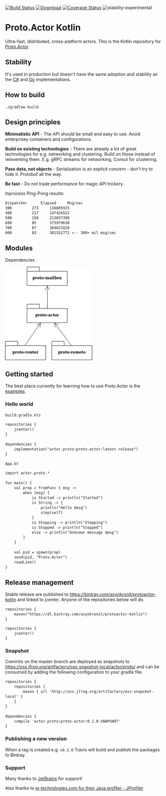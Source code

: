 [![Build Status](https://travis-ci.org/AsynkronIT/protoactor-kotlin.svg?branch=master)](https://travis-ci.org/AsynkronIT/protoactor-kotlin)
[![Download](https://api.bintray.com/packages/asynkronit/protoactor-kotlin/proto-actor/images/download.svg)](https://bintray.com/asynkronit/protoactor-kotlin/proto-actor/_latestVersion)
[![Coverage Status](https://codecov.io/gh/AsynkronIT/protoactor-kotlin/branch/master/graph/badge.svg)](https://codecov.io/gh/AsynkronIT/protoactor-kotlin)
![stability-experimental](https://img.shields.io/badge/stability-experimental-orange.svg)


# Proto.Actor Kotlin
Ultra-fast, distributed, cross-platform actors.
This is the Kotlin repository for [Proto.Actor](http://proto.actor/).

## Stability
It's used in production but doesn't have the same adoption and stability as the [C#](https://github.com/AsynkronIT/protoactor-dotnet) and [Go](https://github.com/AsynkronIT/protoactor-go) implementations.

## How to build
```
./gradlew build
```

## Design principles

**Minimalistic API** - The API should be small and easy to use. Avoid enterprisey containers and configurations.

**Build on existing technologies** - There are already a lot of great technologies for e.g. networking and clustering.
Build on those instead of reinventing them. E.g. gRPC streams for networking, Consul for clustering.

**Pass data, not objects** - Serialization is an explicit concern - don't try to hide it. Protobuf all the way.

**Be fast** - Do not trade performance for magic API trickery.

Inprocess Ping-Pong results:
```
Dispatcher		Elapsed		Msg/sec
300			273		116885925
400			217		147426522
500			150		213037390
600			85		375979638
700			87		364621820
800			83		381552772 <-- 380+ mil msg/sec
```

## Modules

Dependencies

![Package dependencies](docs/diagrams/proto-actor-packages.png)

## Getting started
The best place currently for learning how to use Proto.Actor is the [examples](https://github.com/AsynkronIT/protoactor-kotlin/tree/master/examples).


### Hello world
`build.gradle.kts`
```
repositories {
    jcenter()
}

dependencies {
	implementation("actor.proto:proto-actor:latest.release")
}
```

`App.kt`
```
import actor.proto.*

fun main() {
	val prop = fromFunc { msg ->
		when (msg) {
			is Started -> println("Started")
			is String -> {
				println("Hello $msg")
				stop(self)
			}
			is Stopping -> println("Stopping")
			is Stopped -> println("Stopped")
			else -> println("Unknown message $msg")
		}
	}

	val pid = spawn(prop)
	send(pid, "Proto.Actor")
	readLine()
}
```

## Release management
Stable release are published to https://bintray.com/asynkronit/protoactor-kotlin and linked to jcenter.
Anyone of the repositories below will do.
```
repositories {
   	maven("https://dl.bintray.com/asynkronit/protoactor-kotlin")
}
```
```
repositories {
   	jcenter()
}
```


### Snapshot
Commits on the master branch are deployed as snapshots to
https://oss.jfrog.org/artifactory/oss-snapshot-local/actor/proto/ and can be consumed by adding the following configuration to your gradle file:

```
repositories {
    repositories {
        maven { url 'http://oss.jfrog.org/artifactory/oss-snapshot-local' }
    }
}

dependencies {
    compile 'actor.proto:proto-actor:0.1.0-SNAPSHOT'
}
```

### Publishing a new version
When a tag is created e.g. `v0.1.0` Travis will build and publish the packages to Bintray.

### Support

Many thanks to [JetBrains](https://www.jetbrains.com) for support!

Also thanks to [ej-technologies.com for their Java profiler - JProfiler](https://www.ej-technologies.com/products/jprofiler/overview.html)

